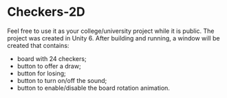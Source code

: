 # Checkers-2D
Feel free to use it as your college/university project while it is public.
The project was created in Unity 6. After building and running, a window will be created that contains:
- board with 24 checkers;
- button to offer a draw;
- button for losing;
- button to turn on/off the sound;
- button to enable/disable the board rotation animation.
